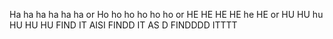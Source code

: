 Ha ha ha ha ha ha
or 
Ho ho ho ho ho ho
or 
HE HE HE HE he HE
or 
HU HU hu HU HU HU
FIND IT AISI FINDD IT AS D FINDDDD ITTTT
